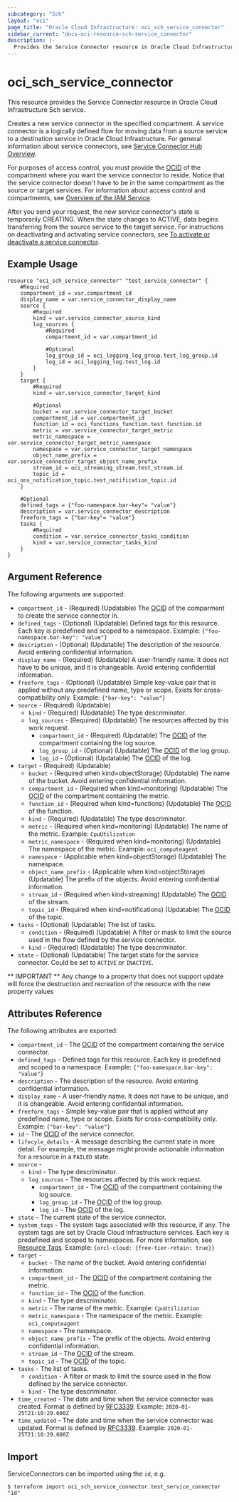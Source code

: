 ```yaml
---
subcategory: "Sch"
layout: "oci"
page_title: "Oracle Cloud Infrastructure: oci_sch_service_connector"
sidebar_current: "docs-oci-resource-sch-service_connector"
description: |-
  Provides the Service Connector resource in Oracle Cloud Infrastructure Sch service
---
```


# oci_sch_service_connector
This resource provides the Service Connector resource in Oracle Cloud Infrastructure Sch service.

Creates a new service connector in the specified compartment.
A service connector is a logically defined flow for moving data from
a source service to a destination service in Oracle Cloud Infrastructure.
For general information about service connectors, see
[Service Connector Hub Overview](/iaas/service-connector-hub/using/index.htm).

For purposes of access control, you must provide the
[OCID](https://docs.cloud.oracle.com/iaas/Content/General/Concepts/identifiers.htm) of the compartment where
you want the service connector to reside. Notice that the service connector
doesn't have to be in the same compartment as the source or target services.
For information about access control and compartments, see
[Overview of the IAM Service](https://docs.cloud.oracle.com/iaas/Content/Identity/Concepts/overview.htm).

After you send your request, the new service connector's state is temporarily
CREATING. When the state changes to ACTIVE, data begins transferring from the
source service to the target service. For instructions on deactivating and
activating service connectors, see
[To activate or deactivate a service connector](/iaas/service-connector-hub/using/index.htm).


## Example Usage

```hcl
resource "oci_sch_service_connector" "test_service_connector" {
	#Required
	compartment_id = var.compartment_id
	display_name = var.service_connector_display_name
	source {
		#Required
		kind = var.service_connector_source_kind
		log_sources {
			#Required
			compartment_id = var.compartment_id

			#Optional
			log_group_id = oci_logging_log_group.test_log_group.id
			log_id = oci_logging_log.test_log.id
		}
	}
	target {
		#Required
		kind = var.service_connector_target_kind

		#Optional
		bucket = var.service_connector_target_bucket
		compartment_id = var.compartment_id
		function_id = oci_functions_function.test_function.id
		metric = var.service_connector_target_metric
		metric_namespace = var.service_connector_target_metric_namespace
		namespace = var.service_connector_target_namespace
		object_name_prefix = var.service_connector_target_object_name_prefix
		stream_id = oci_streaming_stream.test_stream.id
		topic_id = oci_ons_notification_topic.test_notification_topic.id
	}

	#Optional
	defined_tags = {"foo-namespace.bar-key"= "value"}
	description = var.service_connector_description
	freeform_tags = {"bar-key"= "value"}
	tasks {
		#Required
		condition = var.service_connector_tasks_condition
		kind = var.service_connector_tasks_kind
	}
}
```

## Argument Reference

The following arguments are supported:

* `compartment_id` - (Required) (Updatable) The [OCID](https://docs.cloud.oracle.com/iaas/Content/General/Concepts/identifiers.htm) of the comparment to create the service connector in. 
* `defined_tags` - (Optional) (Updatable) Defined tags for this resource. Each key is predefined and scoped to a namespace. Example: `{"foo-namespace.bar-key": "value"}` 
* `description` - (Optional) (Updatable) The description of the resource. Avoid entering confidential information. 
* `display_name` - (Required) (Updatable) A user-friendly name. It does not have to be unique, and it is changeable. Avoid entering confidential information. 
* `freeform_tags` - (Optional) (Updatable) Simple key-value pair that is applied without any predefined name, type or scope. Exists for cross-compatibility only. Example: `{"bar-key": "value"}` 
* `source` - (Required) (Updatable) 
	* `kind` - (Required) (Updatable) The type descriminator. 
	* `log_sources` - (Required) (Updatable) The resources affected by this work request. 
		* `compartment_id` - (Required) (Updatable) The [OCID](https://docs.cloud.oracle.com/iaas/Content/General/Concepts/identifiers.htm) of the compartment containing the log source. 
		* `log_group_id` - (Optional) (Updatable) The [OCID](https://docs.cloud.oracle.com/iaas/Content/General/Concepts/identifiers.htm) of the log group. 
		* `log_id` - (Optional) (Updatable) The [OCID](https://docs.cloud.oracle.com/iaas/Content/General/Concepts/identifiers.htm) of the log. 
* `target` - (Required) (Updatable) 
	* `bucket` - (Required when kind=objectStorage) (Updatable) The name of the bucket. Avoid entering confidential information. 
	* `compartment_id` - (Required when kind=monitoring) (Updatable) The [OCID](https://docs.cloud.oracle.com/iaas/Content/General/Concepts/identifiers.htm) of the compartment containing the metric. 
	* `function_id` - (Required when kind=functions) (Updatable) The [OCID](https://docs.cloud.oracle.com/iaas/Content/General/Concepts/identifiers.htm) of the function. 
	* `kind` - (Required) (Updatable) The type descriminator. 
	* `metric` - (Required when kind=monitoring) (Updatable) The name of the metric.  Example: `CpuUtilization` 
	* `metric_namespace` - (Required when kind=monitoring) (Updatable) The namespace of the metric.  Example: `oci_computeagent` 
	* `namespace` - (Applicable when kind=objectStorage) (Updatable) The namespace. 
	* `object_name_prefix` - (Applicable when kind=objectStorage) (Updatable) The prefix of the objects. Avoid entering confidential information. 
	* `stream_id` - (Required when kind=streaming) (Updatable) The [OCID](https://docs.cloud.oracle.com/iaas/Content/General/Concepts/identifiers.htm) of the stream. 
	* `topic_id` - (Required when kind=notifications) (Updatable) The [OCID](https://docs.cloud.oracle.com/iaas/Content/General/Concepts/identifiers.htm) of the topic. 
* `tasks` - (Optional) (Updatable) The list of tasks. 
	* `condition` - (Required) (Updatable) A filter or mask to limit the source used in the flow defined by the service connector. 
	* `kind` - (Required) (Updatable) The type descriminator. 
* `state` - (Optional) (Updatable) The target state for the service connector. Could be set to `ACTIVE` or `INACTIVE`.


** IMPORTANT **
Any change to a property that does not support update will force the destruction and recreation of the resource with the new property values

## Attributes Reference

The following attributes are exported:

* `compartment_id` - The [OCID](https://docs.cloud.oracle.com/iaas/Content/General/Concepts/identifiers.htm) of the compartment containing the service connector. 
* `defined_tags` - Defined tags for this resource. Each key is predefined and scoped to a namespace. Example: `{"foo-namespace.bar-key": "value"}` 
* `description` - The description of the resource. Avoid entering confidential information. 
* `display_name` - A user-friendly name. It does not have to be unique, and it is changeable. Avoid entering confidential information. 
* `freeform_tags` - Simple key-value pair that is applied without any predefined name, type or scope. Exists for cross-compatibility only. Example: `{"bar-key": "value"}` 
* `id` - The [OCID](https://docs.cloud.oracle.com/iaas/Content/General/Concepts/identifiers.htm) of the service connector. 
* `lifecyle_details` - A message describing the current state in more detail. For example, the message might provide actionable information for a resource in a `FAILED` state. 
* `source` - 
	* `kind` - The type descriminator. 
	* `log_sources` - The resources affected by this work request. 
		* `compartment_id` - The [OCID](https://docs.cloud.oracle.com/iaas/Content/General/Concepts/identifiers.htm) of the compartment containing the log source. 
		* `log_group_id` - The [OCID](https://docs.cloud.oracle.com/iaas/Content/General/Concepts/identifiers.htm) of the log group. 
		* `log_id` - The [OCID](https://docs.cloud.oracle.com/iaas/Content/General/Concepts/identifiers.htm) of the log. 
* `state` - The current state of the service connector. 
* `system_tags` - The system tags associated with this resource, if any. The system tags are set by Oracle Cloud Infrastructure services. Each key is predefined and scoped to namespaces. For more information, see [Resource Tags](https://docs.cloud.oracle.com/iaas/Content/General/Concepts/resourcetags.htm). Example: `{orcl-cloud: {free-tier-retain: true}}` 
* `target` - 
	* `bucket` - The name of the bucket. Avoid entering confidential information. 
	* `compartment_id` - The [OCID](https://docs.cloud.oracle.com/iaas/Content/General/Concepts/identifiers.htm) of the compartment containing the metric. 
	* `function_id` - The [OCID](https://docs.cloud.oracle.com/iaas/Content/General/Concepts/identifiers.htm) of the function. 
	* `kind` - The type descriminator. 
	* `metric` - The name of the metric.  Example: `CpuUtilization` 
	* `metric_namespace` - The namespace of the metric.  Example: `oci_computeagent` 
	* `namespace` - The namespace. 
	* `object_name_prefix` - The prefix of the objects. Avoid entering confidential information. 
	* `stream_id` - The [OCID](https://docs.cloud.oracle.com/iaas/Content/General/Concepts/identifiers.htm) of the stream. 
	* `topic_id` - The [OCID](https://docs.cloud.oracle.com/iaas/Content/General/Concepts/identifiers.htm) of the topic. 
* `tasks` - The list of tasks. 
	* `condition` - A filter or mask to limit the source used in the flow defined by the service connector. 
	* `kind` - The type descriminator. 
* `time_created` - The date and time when the service connector was created. Format is defined by [RFC3339](https://tools.ietf.org/html/rfc3339). Example: `2020-01-25T21:10:29.600Z` 
* `time_updated` - The date and time when the service connector was updated. Format is defined by [RFC3339](https://tools.ietf.org/html/rfc3339). Example: `2020-01-25T21:10:29.600Z` 

## Import

ServiceConnectors can be imported using the `id`, e.g.

```
$ terraform import oci_sch_service_connector.test_service_connector "id"
```

